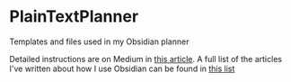 # PlainTextPlanner
Templates and files used in my Obsidian planner

Detailed instructions are on Medium in [this article](https://medium.com/geekculture/this-obsidian-weekly-template-can-completely-replace-your-daily-notes-cff259116c8e).
A full list of the articles I've written about how I use Obsidian can be found in [this list](https://medium.com/@miscellaneplans/list/obsidian-my-stories-d3cc5e031983)
